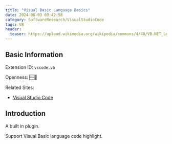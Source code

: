 ```yaml
---
title: "Visual Basic Language Basics"
date: 2024-06-03 03:42:58
category: SoftwareResearch/VisualStudioCode
tags: VB
header:
  teaser: https://upload.wikimedia.org/wikipedia/commons/4/40/VB.NET_Logo.svg
---
```


## Basic Information

Extension ID: `vscode.vb`

Openness: 🆓📖

Related Sites:

* [Visual Studio Code](https://code.visualstudio.com/)

## Introduction

A built in plugin.

Support Visual Basic language code highlight.

